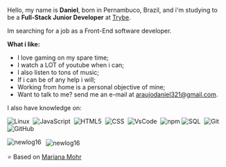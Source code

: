 Hello, my name is **Daniel**, born in Pernambuco, Brazil, and i'm studying  to be a **Full-Stack Junior Developer** at <a href="https://www.betrybe.com/">Trybe</a>.

Im searching for a job as a Front-End software developer.


**What i like:**


- I love gaming on my spare time;
- I watch a LOT of youtube when i can;
- I also listen to tons of music;
- If i can be of any help i will;
- Working from home is a personal objective of mine;
- Want to talk to me? send me an e-mail at araujodaniel321@gmail.com.

I also have knowledge on:

  ![Linux](https://img.shields.io/badge/-Linux-FCC624?style=flat=square&logo=linux&logoColor=black)&nbsp;
  ![JavaScript](https://img.shields.io/badge/-JavaScript-333333?style=flat&logo=javascript)&nbsp;
  ![HTML5](https://img.shields.io/badge/-HTML5-333333?style=flat&logo=HTML5)&nbsp;
  ![CSS](https://img.shields.io/badge/-CSS-333333?style=flat&logo=CSS3&logoColor=1572B6)&nbsp;
  ![VsCode](https://img.shields.io/badge/-VsCode-333333?style=flat&logo=visual-studio-code)&nbsp;
  ![npm](https://img.shields.io/badge/-npm-CB3837?style=flat=square&logo=npm&logoColor=white)&nbsp;![SQL](https://img.shields.io/badge/-SQL-4479A1?style=flat=square&logo=mysql&logoColor=white)&nbsp;
  ![Git](https://img.shields.io/badge/-Git-333333?style=flat&logo=git)&nbsp;
  ![GitHub](https://img.shields.io/badge/-GitHub-333333?style=flat&logo=github)&nbsp;

<div>
<p>
    <img align="left" src="https://github-readme-stats.vercel.app/api/top-langs/?username=newlog16&layout=compact&theme=graywhite&title_color=268bd2" alt="newlog16" />
</p>
<p>&nbsp;
    <img align="center" src="https://github-readme-stats.vercel.app/api?username=newlog16&count_private=true&show_icons=true&theme=graywhite&icon_color=268bd2&title_color=268bd2" alt="newlog16" />
</p>
  </div>

⭐️ Based on [Mariana Mohr](https://github.com/marianamohr)

